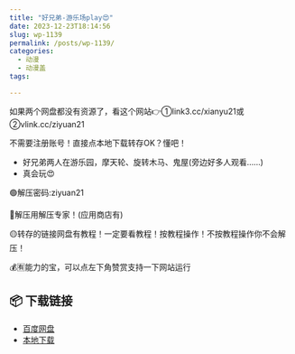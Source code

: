 ```yaml
---
title: "好兄弟-游乐场play😍"
date: 2023-12-23T18:14:56
slug: wp-1139
permalink: /posts/wp-1139/
categories:
  - 动漫
  - 动漫盖
tags:

---
```


如果两个网盘都没有资源了，看这个网站👉①link3.cc/xianyu21或②vlink.cc/ziyuan21

不需要注册账号！直接点本地下载转存OK？懂吧！

*   好兄弟两人在游乐园，摩天轮、旋转木马、鬼屋(旁边好多人观看……)
*   真会玩😍

🟢解压密码:ziyuan21

🔵解压用解压专家！(应用商店有)

🟡转存的链接网盘有教程！一定要看教程！按教程操作！不按教程操作你不会解压！

💰🈶能力的宝，可以点左下角赞赏支持一下网站运行

## 📦 下载链接
- [百度网盘](https://blziyuan21.com/pay-download/1139?key=2d27fac31d&down_id=0)
- [本地下载](https://blziyuan21.com/pay-download/1139?key=2d27fac31d&down_id=1)

